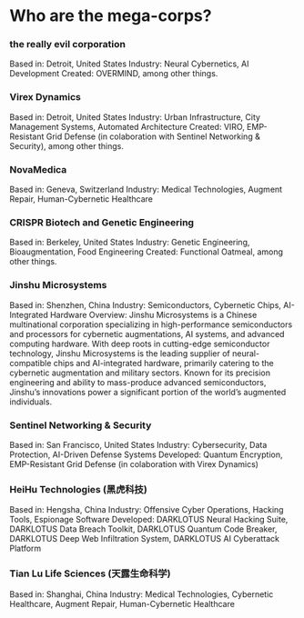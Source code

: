 # Who are the mega-corps?

### the really evil corporation

Based in: Detroit, United States
Industry: Neural Cybernetics, AI Development
Created: OVERMIND, among other things.

### Virex Dynamics

Based in: Detroit, United States
Industry: Urban Infrastructure, City Management Systems, Automated Architecture
Created: VIRO, EMP-Resistant Grid Defense (in colaboration with Sentinel Networking & Security), among other things.

### NovaMedica

Based in: Geneva, Switzerland
Industry: Medical Technologies, Augment Repair, Human-Cybernetic Healthcare

### CRISPR Biotech and Genetic Engineering

Based in: Berkeley, United States
Industry: Genetic Engineering, Bioaugmentation, Food Engineering
Created: Functional Oatmeal, among other things.

### Jinshu Microsystems

Based in: Shenzhen, China
Industry: Semiconductors, Cybernetic Chips, AI-Integrated Hardware
Overview: Jinshu Microsystems is a Chinese multinational corporation specializing in high-performance semiconductors and processors for cybernetic augmentations, AI systems, and advanced computing hardware. With deep roots in cutting-edge semiconductor technology, Jinshu Microsystems is the leading supplier of neural-compatible chips and AI-integrated hardware, primarily catering to the cybernetic augmentation and military sectors. Known for its precision engineering and ability to mass-produce advanced semiconductors, Jinshu’s innovations power a significant portion of the world’s augmented individuals.

### Sentinel Networking & Security

Based in: San Francisco, United States
Industry: Cybersecurity, Data Protection, AI-Driven Defense Systems
Developed: Quantum Encryption, EMP-Resistant Grid Defense (in colaboration with Virex Dynamics)

### HeiHu Technologies (黑虎科技)

Based in: Hengsha, China
Industry: Offensive Cyber Operations, Hacking Tools, Espionage Software
Developed: DARKLOTUS Neural Hacking Suite, DARKLOTUS Data Breach Toolkit, DARKLOTUS Quantum Code Breaker, DARKLOTUS Deep Web Infiltration System, DARKLOTUS AI Cyberattack Platform

### Tian Lu Life Sciences (天露生命科学)

Based in: Shanghai, China
Industry: Medical Technologies, Cybernetic Healthcare, Augment Repair, Human-Cybernetic Healthcare


